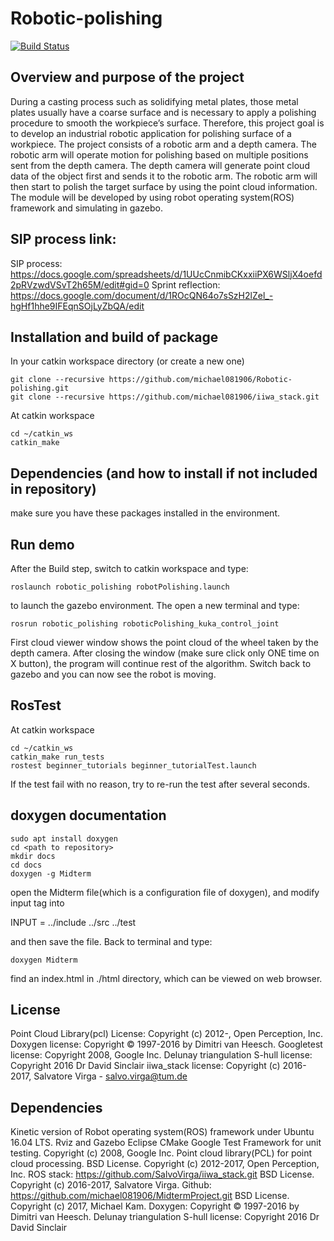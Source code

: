 # Robotic-polishing
[![Build Status](https://travis-ci.org/michael081906/Robotic-polishing.svg?branch=master)](https://travis-ci.org/michael081906/Robotic-polishing)

## Overview and purpose of the project 

During a casting process such as solidifying metal plates, those metal plates usually have a coarse surface and is necessary to apply a polishing procedure to smooth the workpiece’s surface. Therefore, this project goal is to develop an industrial robotic application for polishing surface of a workpiece. The project consists of a robotic arm and a depth camera. The robotic arm will operate motion for polishing based on multiple positions sent from the depth camera. The depth camera will generate point cloud data of the object first and sends it to the robotic arm. The robotic arm will then start to polish the target surface by using the point cloud information. The module will be developed by using robot operating system(ROS) framework and simulating in gazebo.


## SIP process link:

SIP process: https://docs.google.com/spreadsheets/d/1UUcCnmibCKxxiiPX6WSljX4oefd2pRVzwdVSvT2h65M/edit#gid=0
Sprint reflection: https://docs.google.com/document/d/1ROcQN64o7sSzH2lZel_-hgHf1hhe9IFEqnSOjLyZbQA/edit

## Installation and build of package

In your catkin workspace directory (or create a new one)
```
git clone --recursive https://github.com/michael081906/Robotic-polishing.git
git clone --recursive https://github.com/michael081906/iiwa_stack.git
```
At catkin workspace 
```
cd ~/catkin_ws
catkin_make 
```

## Dependencies (and how to install if not included in repository)

make sure you have these packages installed in the environment.




## Run demo

After the Build step, switch to  catkin workspace and type:
```
roslaunch robotic_polishing robotPolishing.launch
```
to launch the gazebo environment. The open a new terminal and type:
```
rosrun robotic_polishing roboticPolishing_kuka_control_joint
```

First cloud viewer window shows the point cloud of the wheel taken by the depth camera. After closing the window (make sure click only ONE time on X button), the program will continue rest of the algorithm. Switch back to gazebo and you can now see the robot is moving.

## RosTest

At catkin workspace 
```
cd ~/catkin_ws
catkin_make run_tests
rostest beginner_tutorials beginner_tutorialTest.launch
```
If the test fail with no reason, try to re-run the test after several seconds.
 
## doxygen documentation
```
sudo apt install doxygen
cd <path to repository>
mkdir docs
cd docs
doxygen -g Midterm
```
open the Midterm file(which is a configuration file of doxygen), and modify input tag into

INPUT                  = ../include ../src ../test

and then save the file. Back to terminal and type:
```
doxygen Midterm
```
find an index.html in ./html directory, which can be viewed on web browser.


## License 

Point Cloud Library(pcl) License: Copyright (c) 2012-, Open Perception, Inc.
Doxygen license: Copyright © 1997-2016 by Dimitri van Heesch.
Googletest license: Copyright 2008, Google Inc.
Delunay triangulation S-hull license: Copyright 2016 Dr David Sinclair
iiwa_stack license: Copyright (c) 2016-2017, Salvatore Virga - salvo.virga@tum.de


## Dependencies

Kinetic version of Robot operating system(ROS) framework under Ubuntu 16.04 LTS.
Rviz and Gazebo
Eclipse
CMake
Google Test Framework for unit testing. Copyright (c) 2008, Google Inc.
Point cloud library(PCL) for point cloud processing. BSD License. Copyright (c) 2012-2017, Open Perception, Inc.
ROS stack: https://github.com/SalvoVirga/iiwa_stack.git BSD License. Copyright (c) 2016-2017, Salvatore Virga.
Github: https://github.com/michael081906/MidtermProject.git BSD License. Copyright (c) 2017, Michael Kam.
Doxygen: Copyright © 1997-2016 by Dimitri van Heesch.
Delunay triangulation S-hull license: Copyright 2016 Dr David Sinclair



